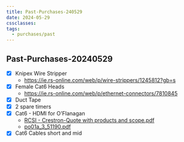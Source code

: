 ```yaml
---
title: Past-Purchases-240529
date: 2024-05-29
cssclasses: 
tags:
  - purchases/past
---
```


## Past-Purchases-20240529
- [x] Knipex Wire Stripper
	- https://ie.rs-online.com/web/p/wire-strippers/1245812?gb=s
- [x] Female Cat6 Heads
	- https://ie.rs-online.com/web/p/ethernet-connectors/7810845
- [x] Duct Tape
- [x] 2 spare timers
- [x] Cat6 - HDMI for O'Flanagan
	- [RCSI - Crestron-Quote with products and scope.pdf](https://rcsicampus-my.sharepoint.com/:b:/r/personal/owenmccarthy_rcsi_com/Documents/Archive/RCSI%20-%20Crestron-Quote%20with%20products%20and%20scope.pdf?csf=1&web=1&e=LksEkl)
	- [po01a_3_51190.pdf](https://rcsicampus-my.sharepoint.com/:b:/r/personal/owenmccarthy_rcsi_com/Documents/Archive/po01a_3_51190.pdf?csf=1&web=1&e=a2WFAx)
- [x] Cat6 Cables short and mid